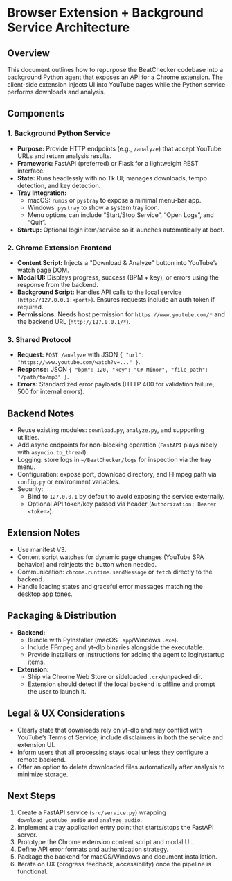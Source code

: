 # Browser Extension + Background Service Architecture

## Overview

This document outlines how to repurpose the BeatChecker codebase into a background Python agent that exposes an API for a Chrome extension. The client-side extension injects UI into YouTube pages while the Python service performs downloads and analysis.

## Components

### 1. Background Python Service
- **Purpose:** Provide HTTP endpoints (e.g., `/analyze`) that accept YouTube URLs and return analysis results.
- **Framework:** FastAPI (preferred) or Flask for a lightweight REST interface.
- **State:** Runs headlessly with no Tk UI; manages downloads, tempo detection, and key detection.
- **Tray Integration:**
  - macOS: `rumps` or `pystray` to expose a minimal menu-bar app.
  - Windows: `pystray` to show a system tray icon.
  - Menu options can include “Start/Stop Service”, “Open Logs”, and “Quit”.
- **Startup:** Optional login item/service so it launches automatically at boot.

### 2. Chrome Extension Frontend
- **Content Script:** Injects a "Download & Analyze" button into YouTube’s watch page DOM.
- **Modal UI:** Displays progress, success (BPM + key), or errors using the response from the backend.
- **Background Script:** Handles API calls to the local service (`http://127.0.0.1:<port>`). Ensures requests include an auth token if required.
- **Permissions:** Needs host permission for `https://www.youtube.com/*` and the backend URL (`http://127.0.0.1/*`).

### 3. Shared Protocol
- **Request:** `POST /analyze` with JSON `{ "url": "https://www.youtube.com/watch?v=..." }`.
- **Response:** JSON `{ "bpm": 120, "key": "C# Minor", "file_path": "/path/to/mp3" }`.
- **Errors:** Standardized error payloads (HTTP 400 for validation failure, 500 for internal errors).

## Backend Notes
- Reuse existing modules: `download.py`, `analyze.py`, and supporting utilities.
- Add async endpoints for non-blocking operation (`FastAPI` plays nicely with `asyncio.to_thread`).
- Logging: store logs in `~/BeatChecker/logs` for inspection via the tray menu.
- Configuration: expose port, download directory, and FFmpeg path via `config.py` or environment variables.
- Security:
  - Bind to `127.0.0.1` by default to avoid exposing the service externally.
  - Optional API token/key passed via header (`Authorization: Bearer <token>`).

## Extension Notes
- Use manifest V3.
- Content script watches for dynamic page changes (YouTube SPA behavior) and reinjects the button when needed.
- Communication: `chrome.runtime.sendMessage` or `fetch` directly to the backend.
- Handle loading states and graceful error messages matching the desktop app tones.

## Packaging & Distribution
- **Backend:**
  - Bundle with PyInstaller (macOS `.app`/Windows `.exe`).
  - Include FFmpeg and yt-dlp binaries alongside the executable.
  - Provide installers or instructions for adding the agent to login/startup items.
- **Extension:**
  - Ship via Chrome Web Store or sideloaded `.crx`/unpacked dir.
  - Extension should detect if the local backend is offline and prompt the user to launch it.

## Legal & UX Considerations
- Clearly state that downloads rely on yt-dlp and may conflict with YouTube’s Terms of Service; include disclaimers in both the service and extension UI.
- Inform users that all processing stays local unless they configure a remote backend.
- Offer an option to delete downloaded files automatically after analysis to minimize storage.

## Next Steps
1. Create a FastAPI service (`src/service.py`) wrapping `download_youtube_audio` and `analyze_audio`.
2. Implement a tray application entry point that starts/stops the FastAPI server.
3. Prototype the Chrome extension content script and modal UI.
4. Define API error formats and authentication strategy.
5. Package the backend for macOS/Windows and document installation.
6. Iterate on UX (progress feedback, accessibility) once the pipeline is functional.
